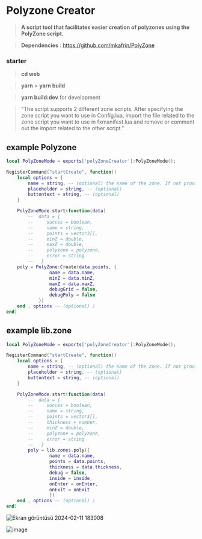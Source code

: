 # Polyzone Creator

> **A script tool that facilitates easier creation of polyzones using the PolyZone script.**

> **Dependencies** : https://github.com/mkafrin/PolyZone

### starter

> **cd web**

> **yarn** > **yarn build**

> **yarn build:dev** for development

> "The script supports 2 different zone scripts. After specifying the zone script you want to use in Config.lua, import the file related to the zone script you want to use in fxmanifest.lua and remove or comment out the import related to the other script."

## example Polyzone

```lua
local PolyZoneMode = exports['polyZoneCreator']:PolyZoneMode();

RegisterCommand("startCreate", function()
    local options = {
        name = string, -- (optional) the name of the zone. If not provided, a form will be opened;
        placeholder = string, -- (optional)
        buttontext = string, -- (optional)
    }

    PolyZoneMode.start(function(data)
        --  data = {
        --     succes = boolean,
        --     name = string,
        --     points = vector3[],
        --     minZ = double,
        --     maxZ = double,
        --     polyzone = polyzone,
        --     error = string
        --   }
    poly = PolyZone:Create(data.points, {
                name = data.name,
                minZ = data.minZ,
                maxZ = data.maxZ,
                debugGrid = false,
                debugPoly = false
            })
    end , options -- (optional) )
end)
```

## example lib.zone

```lua
local PolyZoneMode = exports['polyZoneCreator']:PolyZoneMode();

RegisterCommand("startCreate", function()
    local options = {
        name = string, -- (optional) the name of the zone. If not provided, a form will be opened;
        placeholder = string, -- (optional)
        buttontext = string, -- (optional)
    }

    PolyZoneMode.start(function(data)
        --  data = {
        --     succes = boolean,
        --     name = string,
        --     points = vector3[],
        --     thickness = number,
        --     minZ = double,
        --     polyzone = polyzone,
        --     error = string
        --   }
        poly = lib.zones.poly({
                name = data.name,
                points = data.points,
                thickness = data.thickness,
                debug = false,
                inside = inside,
                onEnter = onEnter,
                onExit = onExit
                })
    end , options -- (optional) )
end)
```

![Ekran görüntüsü 2024-02-11 183008](https://github.com/NNakreSS/polyZoneCreator/assets/87872407/5cddda80-fb4c-4522-aa0d-7f1e4da66081)

![image](https://github.com/NNakreSS/polyZoneCreator/assets/87872407/f105b617-91f2-47fa-9fb5-749ce935d5bb)
